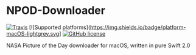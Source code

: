 # NPOD-Downloader
[![Travis](https://travis-ci.org/giulio92/NPOD-Downloader.svg)](https://travis-ci.org/giulio92/NPOD-Downloader)
[![Supported platforms](https://img.shields.io/badge/platform-macOS-lightgrey.svg]
[![GitHub license](https://img.shields.io/badge/license-AGPL-blue.svg)](https://raw.githubusercontent.com/giulio92/NPOD-Downloader/master/LICENSE.txt)

NASA Picture of the Day downloader for macOS, written in pure Swift 2.0
